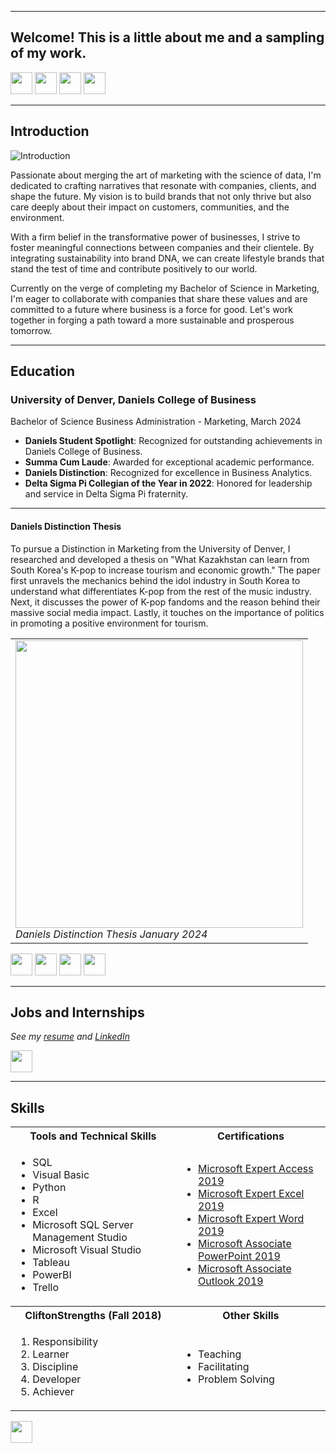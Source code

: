 <a name="top"></a>
<hr>

## Welcome! This is a little about me and a sampling of my work.
[<img src="https://user-images.githubusercontent.com/91146906/162140860-bfb69654-5603-49bd-a7a1-a836ab1c772c.svg" height="35"/>](#education)
[<img src="https://user-images.githubusercontent.com/91146906/152290724-72946642-3e58-4ba3-b5b8-b687628526b1.svg" height="35"/>](#DanielsDistinction)
[<img src="https://user-images.githubusercontent.com/91146906/162140921-207cd392-cfe5-40e6-a84e-0a16e19e405a.svg" height="35"/>](#profExp)
[<img src="https://user-images.githubusercontent.com/91146906/162140965-cf707805-9abd-43f7-8314-4f96794c44dc.svg" height="35"/>](#skills)

<hr>

## Introduction

![Introduction](https://static.wixstatic.com/media/b0af15_5f63f193e0d94b49915d84f74e7aa228~mv2.jpg/v1/fill/w_980,h_1098,al_c,q_85,usm_0.66_1.00_0.01,enc_auto/b0af15_5f63f193e0d94b49915d84f74e7aa228~mv2.jpg)

Passionate about merging the art of marketing with the science of data, I'm dedicated to crafting narratives that resonate with companies, clients, and shape the future. My vision is to build brands that not only thrive but also care deeply about their impact on customers, communities, and the environment.

With a firm belief in the transformative power of businesses, I strive to foster meaningful connections between companies and their clientele. By integrating sustainability into brand DNA, we can create lifestyle brands that stand the test of time and contribute positively to our world.

Currently on the verge of completing my Bachelor of Science in Marketing, I'm eager to collaborate with companies that share these values and are committed to a future where business is a force for good. Let's work together in forging a path toward a more sustainable and prosperous tomorrow.

<a name="education"></a>
<hr>


## Education
### University of Denver, Daniels College of Business
Bachelor of Science Business Administration - Marketing, March 2024

<ul>
  <li><b>Daniels Student Spotlight</b>: Recognized for outstanding achievements in Daniels College of Business.</li>
  <li><b>Summa Cum Laude</b>: Awarded for exceptional academic performance.</li>
  <li><b>Daniels Distinction</b>: Recognized for excellence in Business Analytics.</li>
  <li><b>Delta Sigma Pi Collegian of the Year in 2022</b>: Honored for leadership and service in Delta Sigma Pi fraternity.</li>
</ul>

<a name="DanielsDistinction"></a>
<hr>



#### Daniels Distinction Thesis

To pursue a Distinction in Marketing from the University of Denver, I researched and developed a thesis on "What Kazakhstan can learn from South Korea's K-pop to increase tourism and economic growth." The paper first unravels the mechanics behind the idol industry in South Korea to understand what differentiates K-pop from the rest of the music industry. Next, it discusses the power of K-pop fandoms and the reason behind their massive social media impact. Lastly, it touches on the importance of politics in promoting a positive environment for tourism.

<table>
  <tr>
    <td>
      <img src="https://www.linkedin.com/in/leahpring/overlay/projects/1219968773/multiple-media-viewer/?profileId=ACoAAC02-P4BQig672sT87NkmBJX48ngLacOEak&treasuryMediaId=1705004991900" height="460">
      <br><i>Daniels Distinction Thesis January 2024</i>
      </td>
  </tr>
</table>

[<img src="https://user-images.githubusercontent.com/91146906/152291436-225cf6f7-2fb4-4c9c-b6bd-96a5010d3db7.svg" height="35"/>](/DanielsDistinctionPortfolio/#top)
[<img src="https://user-images.githubusercontent.com/91146906/163692713-13e3fdac-bef7-47f0-85d3-6c98086204cf.svg" height="35"/>](https://www.youtube.com/watch?v=Wo9jiR-w170)
[<img src="https://user-images.githubusercontent.com/91146906/152072378-b0168a2d-e85c-47c6-a272-fcfb3f6a44ae.svg" height="35"/>](#top)
[<img src="https://user-images.githubusercontent.com/91146906/163692713-13e3fdac-bef7-47f0-85d3-6c98086204cf.svg" height="35"/>](https://www.canva.com/design/DAF4U-F6h_o/al0N9Z8u5oXSn9_DLz3ziw/edit?utm_content=DAF4U-F6h_o&utm_campaign=designshare&utm_medium=link2&utm_source=sharebutton)

<a name="profExp"></a>
<hr>


## Jobs and Internships
<i>See my [resume](/HannahMcDonaldResume.pdf) and [LinkedIn](https://www.linkedin.com/in/hannah-m-mcdonald/)</i>

[<img src="https://user-images.githubusercontent.com/91146906/152072378-b0168a2d-e85c-47c6-a272-fcfb3f6a44ae.svg" height="35"/>](#top)

<a name="skills"></a>
<hr>

## Skills

<table>
  <tr>
    <th>Tools and Technical Skills</th>
    <th>Certifications</th>
  </tr>
  <tr>
    <td>
     <ul>
        <li>SQL</li>
        <li>Visual Basic</li>
        <li>Python</li>
        <li>R</li>
        <li>Excel</li>
        <li>Microsoft SQL Server Management Studio</li>
        <li>Microsoft Visual Studio</li>
        <li>Tableau</li>
       <li>PowerBI</li>
        <li>Trello</li>
      </ul>
    </td>
    <td>
     <ul>
        <li><a href = "https://www.credly.com/badges/e654fce3-19be-40b3-9347-228eea2ce3a1/public_url">Microsoft Expert Access 2019</a></li>
        <li><a href = "https://www.credly.com/badges/23f6c6da-fbcd-4a01-bedc-2f9ca4e5a540/public_url">Microsoft Expert Excel 2019</a></li>
        <li><a href = "https://www.credly.com/badges/ac1cb133-b395-4a61-a71c-8fd6ea908771/public_url">Microsoft Expert Word 2019</a></li>
        <li><a href = "https://www.credly.com/badges/e1f089c5-e148-4a30-9dc3-b6551e873dd8/public_url">Microsoft Associate PowerPoint 2019</a></li>
       <li><a href = "https://www.credly.com/badges/7204aaa1-f592-4582-bc1c-7444f5d49cba/public_url">Microsoft Associate Outlook 2019</a></li>
      </ul>
    </td>
  </tr>
  <tr>
    <th>CliftonStrengths (Fall 2018)</th>
    <th>Other Skills</th>
 </tr>
 <tr>
   <td>
     <ol>
        <li>Responsibility</li>
        <li>Learner</li>
        <li>Discipline</li>
        <li>Developer</li>
        <li>Achiever</li>
     </ol>
   </td>
   <td>
     <ul>
        <li>Teaching</li>
        <li>Facilitating</li>
       <li>Problem Solving</li>
     </ul>
   </td>
 </tr>
</table>

[<img src="https://user-images.githubusercontent.com/91146906/152072378-b0168a2d-e85c-47c6-a272-fcfb3f6a44ae.svg" height="35"/>](#top)
